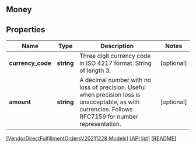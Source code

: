 ## Money

## Properties

Name | Type | Description | Notes
------------ | ------------- | ------------- | -------------
**currency_code** | **string** | Three digit currency code in ISO 4217 format. String of length 3. | [optional]
**amount** | **string** | A decimal number with no loss of precision. Useful when precision loss is unacceptable, as with currencies. Follows RFC7159 for number representation. | [optional]

[[VendorDirectFulfillmentOrdersV20211228 Models]](../) [[API list]](../../Api) [[README]](../../../README.md)
